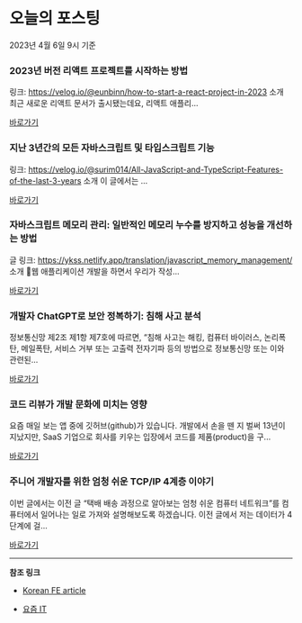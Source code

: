 # 오늘의 포스팅 
2023년 4월 6일 9시 기준 

###  2023년 버전 리액트 프로젝트를 시작하는 방법 

 링크: https://velog.io/@eunbinn/how-to-start-a-react-project-in-2023 소개 최근 새로운 리액트 문서가 출시됐는데요, 리액트 애플리... 

 [바로가기](https://kofearticle.substack.com/p/korean-fe-article-2023) 

###  지난 3년간의 모든 자바스크립트 및 타입스크립트 기능 

 링크: https://velog.io/@surim014/All-JavaScript-and-TypeScript-Features-of-the-last-3-years 소개 이 글에서는 ... 

 [바로가기](https://kofearticle.substack.com/p/korean-fe-article-3) 

###  자바스크립트 메모리 관리: 일반적인 메모리 누수를 방지하고 성능을 개선하는 방법 

 글 링크: https://ykss.netlify.app/translation/javascript_memory_management/ 소개 웹 애플리케이션 개발을 하면서 우리가 작성... 

 [바로가기](https://kofearticle.substack.com/p/korean-fe-article-7dc) 

### 개발자 ChatGPT로 보안 정복하기: 침해 사고 분석 

 정보통신망 제2조 제1항 제7호에 따르면, “침해 사고는 해킹, 컴퓨터 바이러스, 논리폭탄, 메일폭탄, 서비스 거부 또는 고출력 전자기파 등의 방법으로 정보통신망 또는 이와 관련된... 

 [바로가기](https://yozm.wishket.com/magazine/detail/1960/) 

### 코드 리뷰가 개발 문화에 미치는 영향 

 요즘 매일 보는 앱 중에 깃허브(github)가 있습니다. 개발에서 손을 뗀 지 벌써 13년이 지났지만, SaaS 기업으로 회사를 키우는 입장에서 코드를 제품(product)을 구... 

 [바로가기](https://yozm.wishket.com/magazine/detail/1957/) 

### 주니어 개발자를 위한 엄청 쉬운 TCP/IP 4계층 이야기 

 이번 글에서는 이전 글 “택배 배송 과정으로 알아보는 엄청 쉬운 컴퓨터 네트워크”를 컴퓨터에서 일어나는 일로 가져와 설명해보도록 하겠습니다. 이전 글에서 저는 데이터가 4단계에 걸... 

 [바로가기](https://yozm.wishket.com/magazine/detail/1956/) 

---

**참조 링크**

- [Korean FE article](https://kofearticle.substack.com) 

- [요즘 IT](https://yozm.wishket.com/magazine) 


